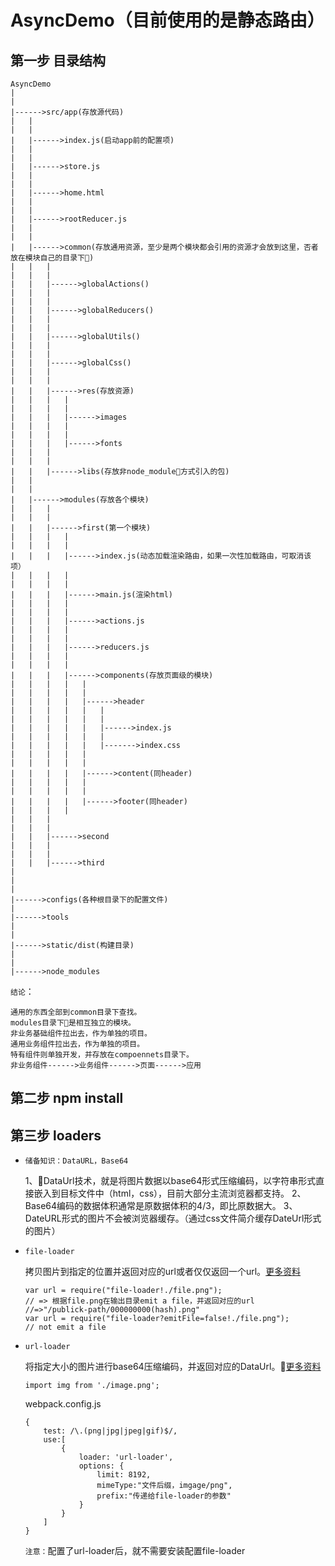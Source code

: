 # AsyncDemo（目前使用的是静态路由）
## 第一步 目录结构
	AsyncDemo
	|
	|
	|------>src/app(存放源代码)
	|	|
	|	|
	|	|------>index.js(启动app前的配置项)
	|	|
	|	|
	|	|------>store.js
	|	|
	|	|
	|	|------>home.html
	|	|
	|	|
	|	|------>rootReducer.js
	|	|
	|	|
	|	|------>common(存放通用资源，至少是两个模块都会引用的资源才会放到这里，否者放在模块自己的目录下)
	|	|	|
	|	|	|
	|	|	|------>globalActions()
	|	|	|
	|	|	|
	|	|	|------>globalReducers()
	|	|	|
	|	|	|
	|	|	|------>globalUtils()
	|	|	|
	|	|	|
	|	|	|------>globalCss()
	|	|	|
	|	|	|
	|	|	|------>res(存放资源)
	|	|	|	|
	|	|	|	|
	|	|	|	|------>images
	|	|	|	|
	|	|	|	|
	|	|	|	|------>fonts
	|	|	|
	|	|	|
	|	|	|------>libs(存放非node_module方式引入的包)
	|	|
	|	|
	|	|------>modules(存放各个模块)
	|	|	|
	|	|	|
	|	|	|------>first(第一个模块)
	|	|	|	|
	|	|	|	|
	|	|	|	|------>index.js(动态加载渲染路由，如果一次性加载路由，可取消该项）
	|	|	|	|
	|	|	|	|
	|	|	|	|------>main.js(渲染html)
	|	|	|	|
	|	|	|	|
	|	|	|	|------>actions.js
	|	|	|	|
	|	|	|	|
	|	|	|	|------>reducers.js
	|	|	|	|
	|	|	|	|
	|	|	|	|------>components(存放页面级的模块)
	|	|	|	|	|
	|	|	|	|	|
	|	|	|	|	|------>header
	|	|	|	|	|	|
	|	|	|	|	|	|
	|	|	|	|	|	|------>index.js
	|	|	|	|	|	|
	|	|	|	|	|	|------->index.css
	|	|	|	|	|
	|	|	|	|	|
	|	|	|	|	|------>content(同header)
	|	|	|	|	|
	|	|	|	|	|
	|	|	|	|	|------>footer(同header)
	|	|	|	|
	|	|	|
	|	|	|
	|	|	|------>second
	|	|	|
	|	|	|
	|	|	|------>third
	|
	|
	|
	|------>configs(各种根目录下的配置文件)
	|
	|------>tools
	|
	|
	|------>static/dist(构建目录)
	|
	|
	|------>node_modules

`结论`：

	通用的东西全部到common目录下查找。
	modules目录下是相互独立的模块。
	非业务基础组件拉出去，作为单独的项目。
	通用业务组件拉出去，作为单独的项目。
	特有组件则单独开发，并存放在compoennets目录下。
	非业务组件------>业务组件------>页面------>应用


## 第二步 npm install

## 第三步 loaders
* `储备知识：DataURL，Base64`

	1、DataUrl技术，就是将图片数据以base64形式压缩编码，以字符串形式直接嵌入到目标文件中（html，css），目前大部分主流浏览器都支持。
	2、Base64编码的数据体积通常是原数据体积的4/3，即比原数据大。
	3、DateURL形式的图片不会被浏览器缓存。（通过css文件简介缓存DateUrl形式的图片）
* `file-loader`
	
	拷贝图片到指定的位置并返回对应的url或者仅仅返回一个url。[更多资料](https://github.com/webpack-contrib/file-loader)
	```
	var url = require("file-loader!./file.png");
	// => 根据file.png在输出目录emit a file，并返回对应的url
	//=>"/publick-path/000000000(hash).png"
	var url = require("file-loader?emitFile=false!./file.png");
	// not emit a file
	```
* `url-loader`

	将指定大小的图片进行base64压缩编码，并返回对应的DataUrl。[更多资料](https://github.com/webpack-contrib/url-loader)
	```
	import img from './image.png';
	```
	webpack.config.js
	```
	{
		test: /\.(png|jpg|jpeg|gif)$/,
		use:[
			{
				loader: 'url-loader',
				options: {
					limit: 8192,
					mimeType:"文件后缀，imgage/png",
					prefix:"传递给file-loader的参数"
				}
			}
		]
	}
	```
	`注意：`配置了url-loader后，就不需要安装配置file-loader
	

